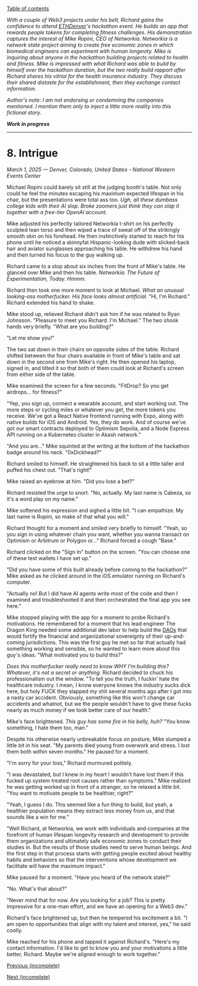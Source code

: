 [Table of contents](./README.md#table-of-contents)

*With a couple of Web3 projects under his belt, Richard gains the confidence to attend [ETHDenver](https://www.ethdenver.com)'s hackathon event. He builds an app that rewards people tokens for completing fitness challenges. His demonstration captures the interest of Mike Ropini, CEO of Networkia. Networkia is a network state project aiming to create free economic zones in which biomedical engineers can experiment with human longevity. Mike is inquiring about anyone in the hackathon building projects related to health and fitness. Mike is impressed with what Richard was able to build by himself over the hackathon duration, but the two really build rapport after Richard shares his vitriol for the health insurance industry. They discuss their shared distaste for the establishment, then they exchange contact information.*

*Author's note: I am not endorsing or condemning the companies mentioned. I mention them only to inject a little more reality into this fictional story.*

***Work in progress***

<hr />

# 8. Intrigue

*March 1, 2025 — Denver, Colorado, United States - National Western Events Center*

Michael Ropini could barely sit still at the judging booth's table. Not only could he feel the minutes escaping his maximum expected lifespan in his chair, but the presentations were total ass too. *Ugh, all these dumbass college kids with their AI slop. Broke zoomers just think they can slap it together with a free-tier OpenAI account.* 

Mike adjusted his perfectly tailored Networkia t-shirt on his perfectly sculpted lean torso and then wiped a trace of sweat off of the strikingly smooth skin on his forehead. He then instinctively started to reach for his phone until he noticed a skinnyfat Hispanic-looking dude with slicked-back hair and aviator sunglasses approaching his table. He withdrew his hand and then turned his focus to the guy walking up.  

Richard came to a stop about six inches from the front of Mike's table. He glanced over Mike and then his table. *Networkia: The Future of Experimentation, Today. Hmmm.* 

Richard then took one more moment to look at Michael. *What an unusual looking-ass motherfucker. His face looks almost artificial.* "Hi, I'm Richard." Richard extended his hand to shake.

Mike stood up, relieved Richard didn't ask him if he was related to Ryan Johnsson. "Pleasure to meet you Richard. I'm Michael." The two shook hands very briefly. "What are you building?"

"Let me show you!"

The two sat down in their chairs on opposite sides of the table. Richard shifted between the four chairs available in front of Mike's table and sat down in the second one from Mike's right. He then opened his laptop, signed in, and tilted it so that both of them could look at Richard's screen from either side of the table.

Mike examined the screen for a few seconds. "FitDrop? So you get airdrops... for fitness?"

"Yep, you sign up, connect a wearable account, and start working out. The more steps or cycling miles or whatever you get, the more tokens you receive. We've got a React Native frontend running with Expo, along with native builds for iOS and Android. Yes, they do work. And of course we've got our smart contracts deployed to Optimism Sepolia, and a Node Express API running on a Kubernetes cluster in Akash network."  

"And you are..." Mike squinted at the writing at the bottom of the hackathon badge around his neck. "0xDickhead?"

Richard smiled to himself. He straightened his back to sit a little taller and puffed his chest out. "That's right!"

Mike raised an eyebrow at him. "Did you lose a bet?"

Richard resisted the urge to snort. "No, actually. My last name is Cabeza, so it's a word play on my name."

Mike softened his expression and sighed a little bit. "I can empathize. My last name is Ropini, so make of that what you will."

Richard thought for a moment and smiled very briefly to himself. "Yeah, so you sign in using whatever chain you want, whether you wanna transact on Optimism or Arbitrum or Polygon or..." Richard forced a cough "Base."

Richard clicked on the "Sign In" button on the screen. "You can choose one of these test wallets I have set up."

"Did you have some of this built already before coming to the hackathon?" Mike asked as he clicked around in the iOS emulator running on Richard's computer. 

"Actually no! But I did have AI agents write most of the code and then I examined and troubleshooted it and then orchestrated the final app you see here."

Mike stopped playing with the app for a moment to probe Richard's motivations. He remembered for a moment that his lead engineer The Dragon King needed some additional dev labor to help build the [DAOs](https://en.wikipedia.org/wiki/Decentralized_autonomous_organization) that would fortify the financial and organizational sovereignty of their up-and-coming jurisdictions. This was the first guy he met so far that actually had something working and sensible, so he wanted to learn more about this guy's ideas. "What motivated you to build this?"

*Does this motherfucker really need to know WHY I'm building this? Whatever, it's not a secret or anything.* Richard decided to chuck his professionalism out the window. "To tell you the truth, I fuckin' hate the healthcare industry. I mean, I know everyone knows the industry sucks dick here, but holy FUCK they slapped my shit several months ago after I got into a nasty car accident. Obviously, something like this won't change car accidents and whatnot, but we the people wouldn't have to give these fucks nearly as much money if we took better care of our health."

Mike's face brightened. *This guy has some fire in his belly, huh?* "You know something, I hate them too, man."

Despite his otherwise nearly unbreakable focus on posture, Mike slumped a little bit in his seat. "My parents died young from overwork and stress. I lost them both within seven months." He paused for a moment.

"I'm sorry for your loss," Richard murmured politely. 

"I was devastated, but I knew in my heart I wouldn't have lost them if this fucked up system treated root causes rather than symptoms." Mike realized he was getting worked up in front of a stranger, so he relaxed a little bit. "You want to motivate people to be healthier, right?"

"Yeah, I guess I do. This seemed like a fun thing to build, but yeah, a healthier population means they extract less money from us, and that sounds like a win for me."

"Well Richard, at Networkia, we work with individuals and companies at the forefront of human lifespan longevity research and development to provide them organizations and ultimately safe economic zones to conduct their studies in. But the results of those studies need to serve human beings. And the first step in that process starts with getting people excited about healthy habits and behaviors so that the interventions whose development we facilitate will have the maximum impact."

Mike paused for a moment. "Have you heard of the network state?"

"No. What's that about?"

"Never mind that for now. Are you looking for a job? This is pretty impressive for a one-man effort, and we have an opening for a Web3 dev."

Richard's face brightened up, but then he tempered his excitement a bit. "I am open to opportunities that align with my talent and interest, yes," he said coolly.

Mike reached for his phone and tapped it against Richard's. "Here's my contact information. I'd like to get to know you and your motivations a little better, Richard. Maybe we're aligned enough to work together."

[Previous (incomplete)](./7.stabilization.md)

[Next (incomplete)](./9.initiation.md)
